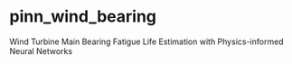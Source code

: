 # pinn_wind_bearing
Wind Turbine Main Bearing Fatigue Life Estimation with Physics-informed Neural Networks
